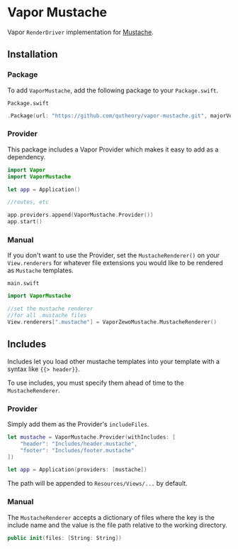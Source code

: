 # Vapor Mustache

Vapor `RenderDriver` implementation for [Mustache](https://github.com/Zewo/Mustache).

## Installation

### Package

To add `VaporMustache`, add the following package to your `Package.swift`.

`Package.swift`
```swift
.Package(url: "https://github.com/qutheory/vapor-mustache.git", majorVersion: 0, minor: 12)
```

### Provider

This package includes a Vapor Provider which makes it easy to add as a dependency.

```swift
import Vapor
import VaporMustache

let app = Application()

//routes, etc

app.providers.append(VaporMustache.Provider())
app.start()
```

### Manual

If you don't want to use the Provider, set the `MustacheRenderer()` on your `View.renderers` for whatever file extensions you would like to be rendered as `Mustache` templates.

`main.swift`
```swift
import VaporMustache

//set the mustache renderer
//for all .mustache files
View.renderers[".mustache"] = VaporZewoMustache.MustacheRenderer()
```

## Includes

Includes let you load other mustache templates into your template with a syntax like `{{> header}}`.

To use includes, you must specify them ahead of time to the `MustacheRenderer`.

### Provider

Simply add them as the Provider's `includeFiles`.

```swift
let mustache = VaporMustache.Provider(withIncludes: [
	"header": "Includes/header.mustache",
	"footer": "Includes/footer.mustache"
])

let app = Application(providers: [mustache])
```

The path will be appended to `Resources/Views/...` by default.

### Manual

The `MustacheRenderer` accepts a dictionary of files where the key is the include name and the value is the file path relative to the working directory.

```swift
public init(files: [String: String])
```
